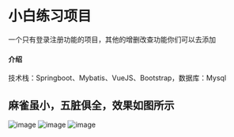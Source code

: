 # 小白练习项目
一个只有登录注册功能的项目，其他的增删改查功能你们可以去添加
#### 介绍
技术栈：Springboot、Mybatis、VueJS、Bootstrap，数据库：Mysql

## 麻雀虽小，五脏俱全，效果如图所示
![image](https://github.com/XiaoYanxuanzi/admin-master/assets/95231563/87c10ca1-c638-4bf2-99d4-66971ad6bd6d)
![image](https://github.com/XiaoYanxuanzi/admin-master/assets/95231563/d3fca5d9-cec1-47b3-a159-ab293f9fdc14)
![image](https://github.com/XiaoYanxuanzi/admin-master/assets/95231563/4230b60e-613b-44b1-844f-20b97e02294e)



